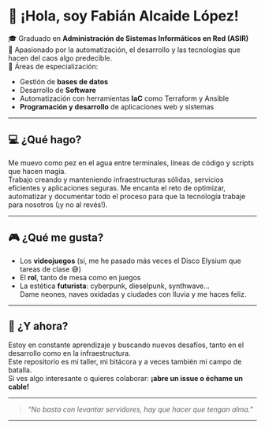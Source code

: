 # 👋 ¡Hola, soy Fabián Alcaide López!

🎓 Graduado en **Administración de Sistemas Informáticos en Red (ASIR)**  
🧠 Apasionado por la automatización, el desarrollo y las tecnologías que hacen del caos algo predecible.  
🔧 Áreas de especialización:  
- Gestión de **bases de datos**
- Desarrollo de **Software**
- Automatización con herramientas **IaC** como Terraform y Ansible
- **Programación y desarrollo** de aplicaciones web y sistemas

---

## 💻 ¿Qué hago?

Me muevo como pez en el agua entre terminales, líneas de código y scripts que hacen magia.  
Trabajo creando y manteniendo infraestructuras sólidas, servicios eficientes y aplicaciones seguras. Me encanta el reto de optimizar, automatizar y documentar todo el proceso para que la tecnología trabaje para nosotros (¡y no al revés!).

---

## 🎮 ¿Qué me gusta?

- Los **videojuegos** (sí, me he pasado más veces el Disco Elysium que tareas de clase 😅)
- El **rol**, tanto de mesa como en juegos
- La estética **futurista**: cyberpunk, dieselpunk, synthwave...  
  Dame neones, naves oxidadas y ciudades con lluvia y me haces feliz.

---

## 🚀 ¿Y ahora?

Estoy en constante aprendizaje y buscando nuevos desafíos, tanto en el desarrollo como en la infraestructura.  
Este repositorio es mi taller, mi bitácora y a veces también mi campo de batalla.  
Si ves algo interesante o quieres colaborar: **¡abre un issue o échame un cable!**

---

> _“No basta con levantar servidores, hay que hacer que tengan alma.”_

---
